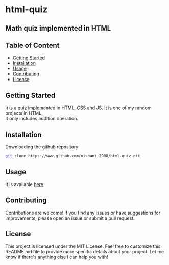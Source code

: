 # html-quiz
## Math quiz implemented in HTML

## Table of Content
- [Getting Started](#getting-started)
- [Installation](#installation)
- [Usage](#usage)
- [Contributing](#contributing)
- [License](#license)

## Getting Started
It is a quiz implemented in HTML, CSS and JS. It is one of my random projects in HTML.  
It only includes addition operation.

## Installation
Downloading the github repository

```bash
git clone https://www.github.com/nishant-2908/html-quiz.git
```

## Usage
It is available [here](https://nishant-2908.github.io/html-quiz/).

## Contributing
Contributions are welcome! If you find any issues or have suggestions for improvements, please open an issue or submit a pull request.

## License
This project is licensed under the MIT License.
Feel free to customize this README.md file to provide more specific details about your project.
Let me know if there's anything else I can help you with!